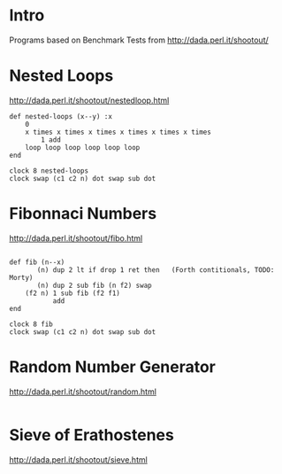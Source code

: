 # Intro

Programs based on Benchmark Tests from http://dada.perl.it/shootout/

# Nested Loops

http://dada.perl.it/shootout/nestedloop.html

```
def nested-loops (x--y) :x
	0
	x times x times x times x times x times x times
		1 add
	loop loop loop loop loop loop
end

clock 8 nested-loops
clock swap (c1 c2 n) dot swap sub dot
```


# Fibonnaci Numbers

http://dada.perl.it/shootout/fibo.html

```

def fib (n--x)
       (n) dup 2 lt if drop 1 ret then   (Forth contitionals, TODO: Morty)
       (n) dup 2 sub fib (n f2) swap
    (f2 n) 1 sub fib (f2 f1)
           add
end

clock 8 fib 
clock swap (c1 c2 n) dot swap sub dot
```


# Random Number Generator

http://dada.perl.it/shootout/random.html

```
```


# Sieve of Erathostenes

http://dada.perl.it/shootout/sieve.html

```
```

